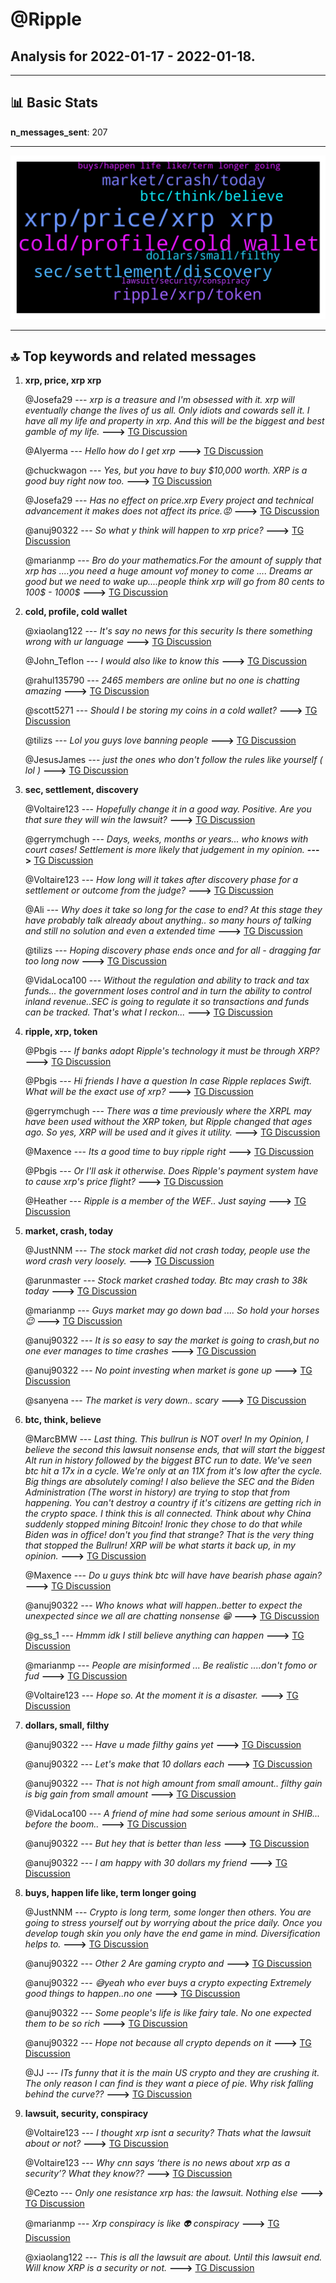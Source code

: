 # **@Ripple**
 ## Analysis for **2022-01-17** - **2022-01-18**.

---

## 📊 **Basic Stats**

**n_messages_sent**: 207

---
![wordcloud](Ripple_1Days_wordcloud.png)

---


## 🔝 **Top keywords and related messages**

1. **xrp, price, xrp xrp**

    @Josefa29 --- *xrp is a treasure and I'm obsessed with it. xrp will eventually change the lives of us all. Only idiots and cowards sell it. I have all my life and property in xrp. And this will be the biggest and best gamble of my life.* **--->** [TG Discussion](https://t.me/Ripple/3041209)

    @Alyerma --- *Hello how do I get xrp* **--->** [TG Discussion](https://t.me/Ripple/3041490)

    @chuckwagon --- *Yes, but you have to buy $10,000 worth. XRP is a good buy right now too.* **--->** [TG Discussion](https://t.me/Ripple/3041218)

    @Josefa29 --- *Has no effect on price.xrp Every project and technical advancement it makes does not affect its price.😡* **--->** [TG Discussion](https://t.me/Ripple/3041516)

    @anuj90322 --- *So what y think will happen to xrp price?* **--->** [TG Discussion](https://t.me/Ripple/3041563)

    @marianmp --- *Bro do your mathematics.For the amount of supply that xrp has ....you need a huge amount vof money to come .... Dreams ar good but we need to wake up....people think xrp will go from 80 cents to 100$ - 1000$* **--->** [TG Discussion](https://t.me/Ripple/3041587)

2. **cold, profile, cold wallet**

    @xiaolang122 --- *It's say no news for this security Is there something wrong with ur language* **--->** [TG Discussion](https://t.me/Ripple/3041346)

    @John_Teflon --- *I would also like to know this* **--->** [TG Discussion](https://t.me/Ripple/3041480)

    @rahul135790 --- *2465 members are online but no one is chatting amazing* **--->** [TG Discussion](https://t.me/Ripple/3041843)

    @scott5271 --- *Should I be storing my coins in a cold wallet?* **--->** [TG Discussion](https://t.me/Ripple/3041288)

    @tilizs --- *Lol you guys love banning people* **--->** [TG Discussion](https://t.me/Ripple/3041426)

    @JesusJames --- *just the ones who don't follow the rules like yourself ( lol )* **--->** [TG Discussion](https://t.me/Ripple/3041437)

3. **sec, settlement, discovery**

    @Voltaire123 --- *Hopefully change it in a good way. Positive. Are you that sure they will win the lawsuit?* **--->** [TG Discussion](https://t.me/Ripple/3041247)

    @gerrymchugh --- *Days, weeks, months or years... who knows with court cases! Settlement is more likely that judgement in my opinion.* **--->** [TG Discussion](https://t.me/Ripple/3041430)

    @Voltaire123 --- *How long will it takes after discovery phase for a settlement or outcome from the judge?* **--->** [TG Discussion](https://t.me/Ripple/3041429)

    @Ali --- *Why does it take so long for the case to end? At this stage they have probably talk already about anything.. so many hours of talking and still no solution and even a extended time* **--->** [TG Discussion](https://t.me/Ripple/3041827)

    @tilizs --- *Hoping discovery phase ends once and for all - dragging far too long now* **--->** [TG Discussion](https://t.me/Ripple/3041428)

    @VidaLoca100 --- *Without the regulation and ability to track and tax funds... the government loses control and in turn the ability to control inland revenue..SEC is going to regulate it so transactions and funds can be tracked. That's what I reckon...* **--->** [TG Discussion](https://t.me/Ripple/3041562)

4. **ripple, xrp, token**

    @Pbgis --- *If banks adopt Ripple's technology it must be through XRP?* **--->** [TG Discussion](https://t.me/Ripple/3041472)

    @Pbgis --- *Hi friends I have a question In case Ripple replaces Swift. What will be the exact use of xrp?* **--->** [TG Discussion](https://t.me/Ripple/3041397)

    @gerrymchugh --- *There was a time previously where the XRPL may have been used without the XRP token, but Ripple changed that ages ago. So yes, XRP will be used and it gives it utility.* **--->** [TG Discussion](https://t.me/Ripple/3041466)

    @Maxence --- *Its a good time to buy ripple right* **--->** [TG Discussion](https://t.me/Ripple/3041214)

    @Pbgis --- *Or I'll ask it otherwise. Does Ripple's payment system have to cause xrp's price flight?* **--->** [TG Discussion](https://t.me/Ripple/3041398)

    @Heather --- *Ripple is a member of the WEF.. Just saying* **--->** [TG Discussion](https://t.me/Ripple/3041794)

5. **market, crash, today**

    @JustNNM --- *The stock market did not crash today, people use the word crash very loosely.* **--->** [TG Discussion](https://t.me/Ripple/3041786)

    @arunmaster --- *Stock market crashed today. Btc may crash to 38k today* **--->** [TG Discussion](https://t.me/Ripple/3041753)

    @marianmp --- *Guys market may go down bad .... So hold your horses 😉* **--->** [TG Discussion](https://t.me/Ripple/3041505)

    @anuj90322 --- *It is so easy to say the market is going to crash,but no one ever manages to time crashes* **--->** [TG Discussion](https://t.me/Ripple/3041800)

    @anuj90322 --- *No point investing when market is gone up* **--->** [TG Discussion](https://t.me/Ripple/3041652)

    @sanyena --- *The market is very down.. scary* **--->** [TG Discussion](https://t.me/Ripple/3041646)

6. **btc, think, believe**

    @MarcBMW --- *Last thing. This bullrun is NOT over! In my Opinion, I believe the second this lawsuit nonsense ends, that will start the biggest Alt run in history followed by the biggest BTC run to date. We've seen btc hit a 17x in a cycle. We're only at an 11X from it's low after the cycle. Big things are absolutely coming! I also believe the SEC and the Biden Administration (The worst in history) are trying to stop that from happening. You can't destroy a country if it's citizens are getting rich in the crypto space. I think this is all connected. Think about why China suddenly stopped mining Bitcoin! Ironic they chose to do that while Biden was in office! don't you find that strange? That is the very thing that stopped the Bullrun! XRP will be what starts it back up, in my opinion.* **--->** [TG Discussion](https://t.me/Ripple/3041317)

    @Maxence --- *Do u guys think btc will have have bearish phase again?* **--->** [TG Discussion](https://t.me/Ripple/3041223)

    @anuj90322 --- *Who knows what will happen..better to expect the unexpected since we all are chatting nonsense 😁* **--->** [TG Discussion](https://t.me/Ripple/3041796)

    @g_ss_1 --- *Hmmm idk I still believe anything can happen* **--->** [TG Discussion](https://t.me/Ripple/3041643)

    @marianmp --- *People are misinformed ...  Be realistic ....don't fomo or fud* **--->** [TG Discussion](https://t.me/Ripple/3041588)

    @Voltaire123 --- *Hope so. At the moment it is a disaster.* **--->** [TG Discussion](https://t.me/Ripple/3041536)

7. **dollars, small, filthy**

    @anuj90322 --- *Have u made filthy gains yet* **--->** [TG Discussion](https://t.me/Ripple/3041599)

    @anuj90322 --- *Let's make that 10 dollars each* **--->** [TG Discussion](https://t.me/Ripple/3041614)

    @anuj90322 --- *That is not high amount from small amount.. filthy gain is big gain from small amount* **--->** [TG Discussion](https://t.me/Ripple/3041603)

    @VidaLoca100 --- *A friend of mine had some serious amount in SHIB... before the boom..* **--->** [TG Discussion](https://t.me/Ripple/3041601)

    @anuj90322 --- *But hey that is better than less* **--->** [TG Discussion](https://t.me/Ripple/3041625)

    @anuj90322 --- *I am happy with 30 dollars my friend* **--->** [TG Discussion](https://t.me/Ripple/3041590)

8. **buys, happen life like, term longer going**

    @JustNNM --- *Crypto is long term, some longer then others. You are going to stress yourself out by worrying about the price daily. Once you develop tough skin you only have the end game in mind. Diversification helps to.* **--->** [TG Discussion](https://t.me/Ripple/3041518)

    @anuj90322 --- *Other 2 Are  gaming crypto and* **--->** [TG Discussion](https://t.me/Ripple/3041628)

    @anuj90322 --- *😅yeah who ever buys a crypto expecting Extremely good things to happen..no one* **--->** [TG Discussion](https://t.me/Ripple/3041594)

    @anuj90322 --- *Some people's life is like fairy tale. No one expected them to be so rich* **--->** [TG Discussion](https://t.me/Ripple/3041582)

    @anuj90322 --- *Hope not because all crypto depends on it* **--->** [TG Discussion](https://t.me/Ripple/3041581)

    @JJ --- *ITs funny that it is the main US crypto and they are crushing it. The only reason I can find is they want a piece of pie. Why risk falling behind the curve??* **--->** [TG Discussion](https://t.me/Ripple/3041725)

9. **lawsuit, security, conspiracy**

    @Voltaire123 --- *I thought xrp isnt a security? Thats what the lawsuit about or not?* **--->** [TG Discussion](https://t.me/Ripple/3041349)

    @Voltaire123 --- *Why cnn says ‘there is no news about xrp as a security’? What they know??* **--->** [TG Discussion](https://t.me/Ripple/3041335)

    @Cezto --- *Only one resistance xrp has: the lawsuit. Nothing else* **--->** [TG Discussion](https://t.me/Ripple/3041932)

    @marianmp --- *Xrp conspiracy is like 👽 conspiracy* **--->** [TG Discussion](https://t.me/Ripple/3041559)

    @xiaolang122 --- *This is all the lawsuit are about. Until this lawsuit end. Will know XRP is a security or not.* **--->** [TG Discussion](https://t.me/Ripple/3041351)

